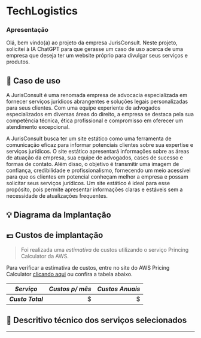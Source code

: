 # TechLogistics

### Apresentação
Olá, bem vindo(a) ao projeto da empresa JurisConsult. Neste projeto, solicitei à IA ChatGPT para que gerasse um caso de uso acerca de uma empresa que deseja ter um website próprio para divulgar seus serviços e produtos.

## 📃 Caso de uso
A JurisConsult é uma renomada empresa de advocacia especializada em fornecer serviços jurídicos abrangentes e soluções legais personalizadas para seus clientes. Com uma equipe experiente de advogados especializados em diversas áreas do direito, a empresa se destaca pela sua competência técnica, ética profissional e compromisso em oferecer um atendimento excepcional.

A JurisConsult busca ter um site estático como uma ferramenta de comunicação eficaz para informar potenciais clientes sobre sua expertise e serviços jurídicos. O site estático apresentará informações sobre as áreas de atuação da empresa, sua equipe de advogados, cases de sucesso e formas de contato. Além disso, o objetivo é transmitir uma imagem de confiança, credibilidade e profissionalismo, fornecendo um meio acessível para que os clientes em potencial conheçam melhor a empresa e possam solicitar seus serviços jurídicos. Um site estático é ideal para esse propósito, pois permite apresentar informações claras e estáveis sem a necessidade de atualizações frequentes.

## 💡 Diagrama da Implantação


## 💷 Custos de implantação
> Foi realizada uma *estimativa* de custos utilizando o serviço Princing Calculator da AWS.

Para verificar a estimativa de custos, entre no site do AWS Pricing Calculator [clicando aqui]() ou confira a tabela abaixo.

|  ***Serviço***  | ***Custos p/ mês***  | ***Custos Anuais*** |
|:---------------:|---------------------:|--------------------:|
|***Custo Total***|$            |$          |

## 💼 Descritivo técnico dos serviços selecionados

***



